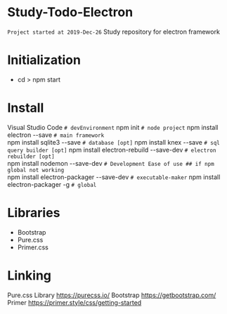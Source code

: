 # Study-Todo-Electron
`Project started at 2019-Dec-26`
Study repository for electron framework

# Initialization
- cd <projectdir> > npm start

# Install 
Visual Studio Code                                                      `# devEnvironment`
npm init                                                                `# node project`
npm install electron --save                                             `# main framework`  
npm install sqlite3 --save                                              `# database [opt]` 
npm install knex --save                                                 `# sql query builder [opt]`
npm install electron-rebuild --save-dev                                 `# electron rebuilder [opt]`     
npm install nodemon --save-dev                                          `# Development Ease of use ## if npm global not working `        
npm install electron-packager --save-dev                                `# executable-maker`
npm install electron-packager -g                                        `# global`

# Libraries
- Bootstrap
- Pure.css
- Primer.css

# Linking
Pure.css Library
https://purecss.io/
Bootstrap
https://getbootstrap.com/
Primer
https://primer.style/css/getting-started

